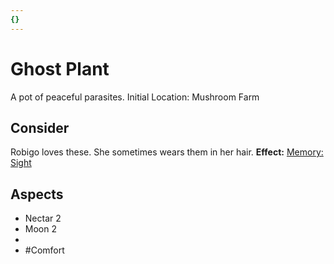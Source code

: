 ```yaml
---
{}
---
```

# Ghost Plant
A pot of peaceful parasites.
Initial Location: Mushroom Farm
## Consider
Robigo loves these. She sometimes wears them in her hair.
**Effect:** [Memory: Sight](https://uadaf.theevilroot.xyz/rowenarium/elements/mem.sight)
## Aspects
- Nectar 2 
- Moon 2
- 
- #Comfort